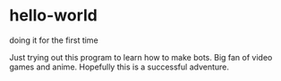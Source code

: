 # hello-world
doing it for the first time

Just trying out this program to learn how to make bots. Big fan of video games and anime.
Hopefully this is a successful adventure.
